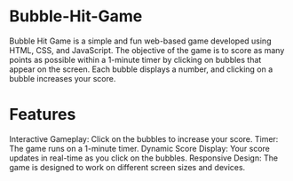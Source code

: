 # Bubble-Hit-Game
Bubble Hit Game is a simple and fun web-based game developed using HTML, CSS, and JavaScript. The objective of the game is to score as many points as possible within a 1-minute timer by clicking on bubbles that appear on the screen. Each bubble displays a number, and clicking on a bubble increases your score.
# Features
Interactive Gameplay: Click on the bubbles to increase your score.
Timer: The game runs on a 1-minute timer.
Dynamic Score Display: Your score updates in real-time as you click on the bubbles.
Responsive Design: The game is designed to work on different screen sizes and devices.
